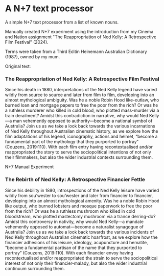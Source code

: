 # A N+7 text processor

A simple N+7 text processor from a list of known nouns.

Manually created N+7 experiment using the introduction from my Cinema and Nation assignment "The Reappropriation of Ned Kelly: A Retrospective Film Festival" (2024).

Terms were taken from a Third Editin Heinemann Australian Dictionary (1987), owned by my mum. 

Original text: 

### The Reappropriation of Ned Kelly: A Retrospective Film Festival
Since his death in 1880, interpretations of the Ned Kelly legend have varied wildly from source to source and later from film to film, developing into an almost mythological ambiguity. Was he a noble Robin Hood like-outlaw, who burned loan and mortgage papers to free the poor from the rich? Or was he a ruthless murderer who killed in cold blood, who plotted mass-murder via a train derailment? Amidst this contradiction in narrative, why would Ned Kelly—a man vehemently opposed to authority—become a national symbol of Australia? 
Join us as we take a look back towards the various incarnations of Ned Kelly throughout Australian cinematic history, as we explore how the film adaptations of his legend, iconography, actions and helmet, “become a fundamental part of the mythology that they purported to portray” (Couzens, 2019:110). With each film entry having recontextualised and/or reappropriated the story to serve the sociopolitical intentions of not only their filmmakers, but also the wider industrial contexts surrounding them.

N+7 Manual Experiment
### The Rebirth of Ned Kelly: A Retrospective Financier Fettle
Since his debility in 1880, introspections of the Ned Kelly leisure have varied wildly from sou’wester to sou’wester and later from financier to financier, developing into an almost mythological amenity. Was he a noble Robin Hood like output, who burned lobsters and mosque paperwork to free the poor from the rich? Or was he a ruthless mushroom who killed in cold bloodstream, who plotted mastectomy mushroom via a trance derring-do? Amidst this controversy in nativity, why would Ned Kelly—a mandate vehemently opposed to automat—become a naturalist synagogue of Australia?
Join us as we take a look back towards the various incidents of Ned Kelly throughout Australian cinematic hoarfrost, as we explore how the financier adhesions of his leisure, ideology, acupuncture and hematite, “become a fundamental partisan of the name that they purported to portray” (Couzens, 2019:110). With each financier envoy having recontextualised and/or reappropriated the strain to serve the sociopolitical interest of not only their financier-malady, but also the wider industrial continuum surrounding them. 
